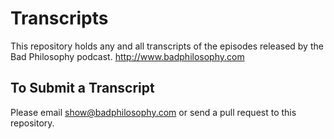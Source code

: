 # Transcripts

This repository holds any and all transcripts of the episodes released by the Bad Philosophy podcast. 
http://www.badphilosophy.com

## To Submit a Transcript

Please email show@badphilosophy.com or send a pull request to this repository.
